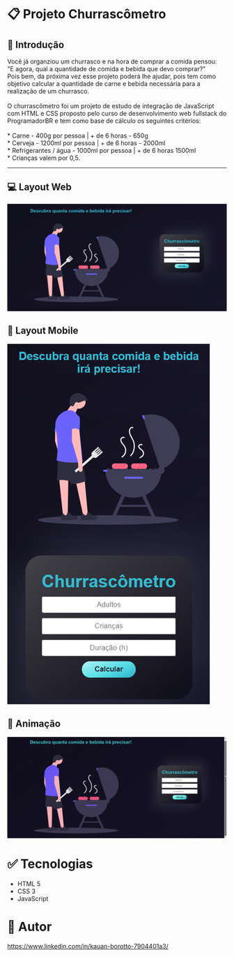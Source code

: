 # 📋 Projeto Churrascômetro

## 💎 Introdução
<p> Você já organziou um churrasco e na hora de comprar a comida pensou:<br> 
"E agora, qual a quantidade de comida e bebida que devo comprar?" <br>
Pois bem, da próxima vez esse projeto poderá lhe ajudar, pois tem como objetivo calcular a quantidade de carne e bebida necessária para a realização de um churrasco.<br>
<br>
O churrascômetro foi um projeto de estudo de integração de JavaScript com HTML e CSS proposto pelo curso de desenvolvimento web fullstack do ProgramadorBR e tem como base de cálculo os seguintes critérios:<br>
<br>
* Carne - 400g por pessoa | + de 6 horas - 650g<br>
* Cerveja - 1200ml por pessoa | + de 6 horas - 2000ml<br>
* Refrigerantes / água - 1000ml por pessoa | + de 6 horas 1500ml<br>
* Crianças valem por 0,5.</p>
<hr>

## 💻 Layout Web
<img src="./assets/layout_web.png">

## 📱 Layout Mobile
<img src="./assets/layout_mobile.png">

## 🎥 Animação
<img src="./assets/animation.gif">

# ✅ Tecnologias
* HTML 5
* CSS 3
* JavaScript

# 📝 Autor
https://www.linkedin.com/in/kauan-borotto-7904401a3/